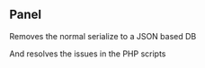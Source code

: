 ## Panel

Removes the normal serialize to a JSON based DB

And resolves the issues in the PHP scripts
